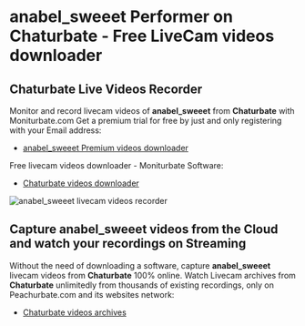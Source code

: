 # anabel_sweeet Performer on Chaturbate - Free LiveCam videos downloader

## Chaturbate Live Videos Recorder

Monitor and record livecam videos of **anabel_sweeet** from **Chaturbate** with Moniturbate.com
Get a premium trial for free by just and only registering with your Email address:
* [anabel_sweeet Premium videos downloader](https://moniturbate.com/request-demo-licence-key.html)

Free livecam videos downloader - Moniturbate Software:
* [Chaturbate videos downloader](https://moniturbate.com/moniturbate-download-software.html)

![anabel_sweeet livecam videos recorder](https://peachurnet.com/templates/moniturbate-software.png)


## Capture anabel_sweeet videos from the Cloud and watch your recordings on Streaming

Without the need of downloading a software, capture **anabel_sweeet** livecam videos from **Chaturbate** 100% online.
Watch Livecam archives from **Chaturbate** unlimitedly from thousands of existing recordings, only on Peachurbate.com and its websites network:
* [Chaturbate videos archives](https://peachurnet.com/)